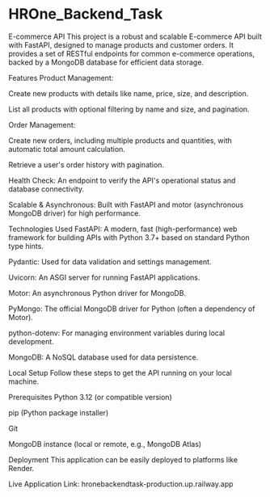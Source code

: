 # HROne_Backend_Task
E-commerce API
This project is a robust and scalable E-commerce API built with FastAPI, designed to manage products and customer orders. It provides a set of RESTful endpoints for common e-commerce operations, backed by a MongoDB database for efficient data storage.

Features
Product Management:

Create new products with details like name, price, size, and description.

List all products with optional filtering by name and size, and pagination.

Order Management:

Create new orders, including multiple products and quantities, with automatic total amount calculation.

Retrieve a user's order history with pagination.

Health Check: An endpoint to verify the API's operational status and database connectivity.

Scalable & Asynchronous: Built with FastAPI and motor (asynchronous MongoDB driver) for high performance.

Technologies Used
FastAPI: A modern, fast (high-performance) web framework for building APIs with Python 3.7+ based on standard Python type hints.

Pydantic: Used for data validation and settings management.

Uvicorn: An ASGI server for running FastAPI applications.

Motor: An asynchronous Python driver for MongoDB.

PyMongo: The official MongoDB driver for Python (often a dependency of Motor).

python-dotenv: For managing environment variables during local development.

MongoDB: A NoSQL database used for data persistence.

Local Setup
Follow these steps to get the API running on your local machine.

Prerequisites
Python 3.12 (or compatible version)

pip (Python package installer)

Git

MongoDB instance (local or remote, e.g., MongoDB Atlas)

Deployment
This application can be easily deployed to platforms like Render.

Live Application Link:
hronebackendtask-production.up.railway.app

